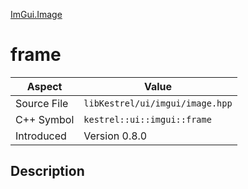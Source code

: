 [ImGui.Image](index.md)
# frame
| Aspect | Value |
| --- | --- |
| Source File | `libKestrel/ui/imgui/image.hpp` |
| C++ Symbol | `kestrel::ui::imgui::frame` |
| Introduced | Version 0.8.0 |
## Description
